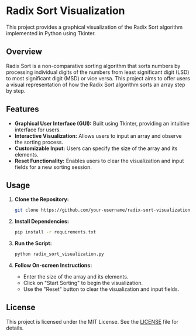 # Radix Sort Visualization

This project provides a graphical visualization of the Radix Sort algorithm implemented in Python using Tkinter.

## Overview

Radix Sort is a non-comparative sorting algorithm that sorts numbers by processing individual digits of the numbers from least significant digit (LSD) to most significant digit (MSD) or vice versa. This project aims to offer users a visual representation of how the Radix Sort algorithm sorts an array step by step.

## Features

- **Graphical User Interface (GUI):** Built using Tkinter, providing an intuitive interface for users.
- **Interactive Visualization:** Allows users to input an array and observe the sorting process.
- **Customizable Input:** Users can specify the size of the array and its elements.
- **Reset Functionality:** Enables users to clear the visualization and input fields for a new sorting session.

## Usage

1. **Clone the Repository:**

    ```bash
    git clone https://github.com/your-username/radix-sort-visualization.git
    ```

2. **Install Dependencies:**

    ```bash
    pip install -r requirements.txt
    ```

3. **Run the Script:**

    ```bash
    python radix_sort_visualization.py
    ```

4. **Follow On-screen Instructions:**

    - Enter the size of the array and its elements.
    - Click on "Start Sorting" to begin the visualization.
    - Use the "Reset" button to clear the visualization and input fields.

## License

This project is licensed under the MIT License. See the [LICENSE](LICENSE) file for details.
